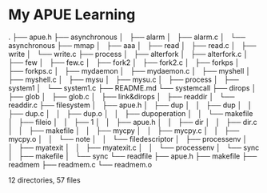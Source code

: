 # My APUE Learning
.
├── apue.h
├── asynchronous
│   ├── alarm
│   ├── alarm.c
│   └── asynchronous
├── mmap
│   ├── aaa
│   ├── read
│   ├── read.c
│   ├── write
│   └── write.c
├── process
│   ├── alterfork
│   ├── alterfork.c
│   ├── few
│   ├── few.c
│   ├── fork2
│   ├── fork2.c
│   ├── forkps
│   ├── forkps.c
│   ├── mydaemon
│   ├── mydaemon.c
│   ├── myshell
│   ├── myshell.c
│   ├── mysu
│   ├── mysu.c
│   ├── process
│   ├── system1
│   └── system1.c
├── README.md
└── systemcall
    ├── dirops
    │   ├── glob
    │   ├── glob.c
    │   ├── link&dirops
    │   ├── readdir
    │   └── readdir.c
    ├── filesystem
    │   ├── apue.h
    │   ├── dup
    │   │   ├── dup
    │   │   ├── dup.c
    │   │   ├── dup.o
    │   │   ├── dupoperation
    │   │   └── makefile
    │   ├── fileio
    │   │   ├── 1
    │   │   ├── apue.h
    │   │   ├── dir
    │   │   ├── dir.c
    │   │   ├── makefile
    │   │   ├── mycpy
    │   │   ├── mycpy.c
    │   │   ├── mycpy.o
    │   │   └── note
    │   │       └── filedescriptor
    │   ├── processenv
    │   │   ├── myatexit
    │   │   ├── myatexit.c
    │   │   └── processenv
    │   └── sync
    │       ├── makefile
    │       └── sync
    └── readfile
        ├── apue.h
        ├── makefile
        ├── readmem
        ├── readmem.c
        └── readmem.o

12 directories, 57 files

